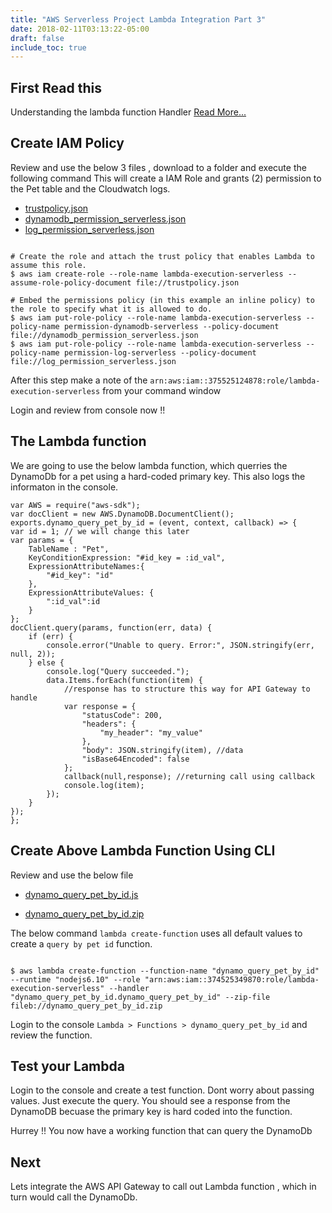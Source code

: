 ```yaml
---
title: "AWS Serverless Project Lambda Integration Part 3"
date: 2018-02-11T03:13:22-05:00
draft: false
include_toc: true
---
```

<!-- more -->

## First Read this
Understanding the lambda function Handler [Read More...](https://docs.aws.amazon.com/lambda/latest/dg/nodejs-prog-model-handler.html)

## Create IAM Policy
Review and use the below 3 files , download to a folder and execute the following command
This will create a IAM Role and grants (2) permission to the Pet table and the Cloudwatch logs.

* [trustpolicy.json](/supporting_files/2018-02-11-serverless-project-lambda-integration-part-3/trustpolicy.json)
* [dynamodb_permission_serverless.json](/supporting_files/2018-02-11-serverless-project-lambda-integration-part-3/dynamodb_permission_serverless.json)
* [log_permission_serverless.json](/supporting_files/2018-02-11-serverless-project-lambda-integration-part-3/log_permission_serverless.json)

```

# Create the role and attach the trust policy that enables Lambda to assume this role.
$ aws iam create-role --role-name lambda-execution-serverless --assume-role-policy-document file://trustpolicy.json

# Embed the permissions policy (in this example an inline policy) to the role to specify what it is allowed to do.
$ aws iam put-role-policy --role-name lambda-execution-serverless --policy-name permission-dynamodb-serverless --policy-document file://dynamodb_permission_serverless.json
$ aws iam put-role-policy --role-name lambda-execution-serverless --policy-name permission-log-serverless --policy-document file://log_permission_serverless.json

```
After this step make a note of the `arn:aws:iam::375525124878:role/lambda-execution-serverless` from your command window

Login and review from console now !!

## The Lambda function

We are going to use the below lambda function, which querries the DynamoDb for a pet using a hard-coded primary key. This also logs the informaton in the console.

```
var AWS = require("aws-sdk");
var docClient = new AWS.DynamoDB.DocumentClient();
exports.dynamo_query_pet_by_id = (event, context, callback) => {
var id = 1; // we will change this later
var params = {
    TableName : "Pet",
    KeyConditionExpression: "#id_key = :id_val",
    ExpressionAttributeNames:{
        "#id_key": "id"
    },
    ExpressionAttributeValues: {
        ":id_val":id
    }
};
docClient.query(params, function(err, data) {
    if (err) {
        console.error("Unable to query. Error:", JSON.stringify(err, null, 2));
    } else {
        console.log("Query succeeded.");
        data.Items.forEach(function(item) {
            //response has to structure this way for API Gateway to handle
            var response = {
                "statusCode": 200,
                "headers": {
                    "my_header": "my_value"
                },
                "body": JSON.stringify(item), //data
                "isBase64Encoded": false
            };
            callback(null,response); //returning call using callback
            console.log(item);
        });
    }
});
};

```

## Create Above Lambda Function Using CLI
Review and use the below file

* [dynamo_query_pet_by_id.js](/supporting_files/2018-02-11-serverless-project-lambda-integration-part-3/dynamo_query_pet_by_id.js)

* [dynamo_query_pet_by_id.zip](/supporting_files/2018-02-11-serverless-project-lambda-integration-part-3/dynamo_query_pet_by_id.zip)

The below command `lambda create-function` uses all default values to create a `query by pet id` function.

```

$ aws lambda create-function --function-name "dynamo_query_pet_by_id" --runtime "nodejs6.10" --role "arn:aws:iam::374525349870:role/lambda-execution-serverless" --handler "dynamo_query_pet_by_id.dynamo_query_pet_by_id" --zip-file fileb://dynamo_query_pet_by_id.zip

```
Login to the console `Lambda > Functions > dynamo_query_pet_by_id` and review the function.

## Test your Lambda
Login to the console and create a test function. Dont worry about passing values. Just execute the query. 
You should see a response from the DynamoDB becuase the primary key is hard coded into the function.

Hurrey !! You now have a working function that can query the DynamoDb


## Next
Lets integrate the AWS API Gateway to call out Lambda function , which in turn would call the DynamoDb.